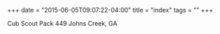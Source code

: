 +++
date = "2015-06-05T09:07:22-04:00"
title = "index"
tags = ""
+++

Cub Scout Pack 449
Johns Creek, GA
